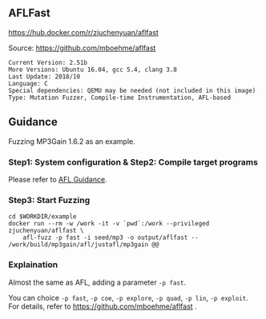 ## AFLFast

https://hub.docker.com/r/zjuchenyuan/aflfast

Source: https://github.com/mboehme/aflfast

```
Current Version: 2.51b
More Versions: Ubuntu 16.04, gcc 5.4, clang 3.8
Last Update: 2018/10
Language: C
Special dependencies: QEMU may be needed (not included in this image)
Type: Mutation Fuzzer, Compile-time Instrumentation, AFL-based
```

## Guidance

Fuzzing MP3Gain 1.6.2 as an example.

### Step1: System configuration & Step2: Compile target programs

Please refer to [AFL Guidance](https://hub.docker.com/r/zjuchenyuan/afl). 

### Step3: Start Fuzzing

```
cd $WORKDIR/example
docker run --rm -w /work -it -v `pwd`:/work --privileged zjuchenyuan/aflfast \
    afl-fuzz -p fast -i seed/mp3 -o output/aflfast -- /work/build/mp3gain/afl/justafl/mp3gain @@
```

### Explaination

Almost the same as AFL, adding a parameter `-p fast`.

You can choice `-p fast`, `-p coe`, `-p explore`, `-p quad`, `-p lin`, `-p exploit`. For details, refer to https://github.com/mboehme/aflfast .

